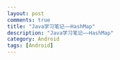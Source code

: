 ```yaml
---
layout: post
comments: true
title: "Java学习笔记——HashMap"
description: "Java学习笔记——HashMap"
category: Android
tags: [Android]
---
```

